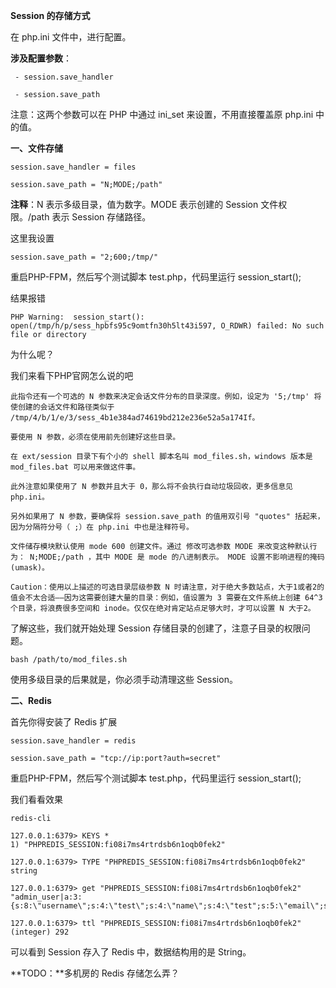 **Session 的存储方式**

在 php.ini 文件中，进行配置。

**涉及配置参数**：

     - session.save_handler
       
     - session.save_path
注意：这两个参数可以在 PHP 中通过 ini_set 来设置，不用直接覆盖原 php.ini 中的值。

**一、文件存储**

    session.save_handler = files
    
    session.save_path = "N;MODE;/path"

**注释**：N 表示多级目录，值为数字。MODE 表示创建的 Session 文件权限。/path 表示 Session 存储路径。

这里我设置

    session.save_path = "2;600;/tmp/"

重启PHP-FPM，然后写个测试脚本 test.php，代码里运行 session_start(); 

结果报错

    PHP Warning:  session_start(): open(/tmp/h/p/sess_hpbfs95c9omtfn30h5lt43i597, O_RDWR) failed: No such file or directory

为什么呢？

我们来看下PHP官网怎么说的吧

    此指令还有一个可选的 N 参数来决定会话文件分布的目录深度。例如，设定为 '5;/tmp' 将使创建的会话文件和路径类似于 /tmp/4/b/1/e/3/sess_4b1e384ad74619bd212e236e52a5a174If。
    
    要使用 N 参数，必须在使用前先创建好这些目录。
    
    在 ext/session 目录下有个小的 shell 脚本名叫 mod_files.sh，windows 版本是 mod_files.bat 可以用来做这件事。
    
    此外注意如果使用了 N 参数并且大于 0，那么将不会执行自动垃圾回收，更多信息见 php.ini。
    
    另外如果用了 N 参数，要确保将 session.save_path 的值用双引号 "quotes" 括起来，因为分隔符分号（ ;）在 php.ini 中也是注释符号。
    
    文件储存模块默认使用 mode 600 创建文件。通过 修改可选参数 MODE 来改变这种默认行为： N;MODE;/path ，其中 MODE 是 mode 的八进制表示。 MODE 设置不影响进程的掩码(umask)。
    
    Caution：使用以上描述的可选目录层级参数 N 时请注意，对于绝大多数站点，大于1或者2的值会不太合适——因为这需要创建大量的目录：例如，值设置为 3 需要在文件系统上创建 64^3 个目录，将浪费很多空间和 inode。仅仅在绝对肯定站点足够大时，才可以设置 N 大于2。

了解这些，我们就开始处理 Session 存储目录的创建了，注意子目录的权限问题。

    bash /path/to/mod_files.sh

使用多级目录的后果就是，你必须手动清理这些 Session。

**二、Redis**

首先你得安装了 Redis 扩展

    session.save_handler = redis
    
    session.save_path = "tcp://ip:port?auth=secret"

重启PHP-FPM，然后写个测试脚本 test.php，代码里运行 session_start();

我们看看效果

    redis-cli
    
    127.0.0.1:6379> KEYS *
    1) "PHPREDIS_SESSION:fi08i7ms4rtrdsb6n1oqb0fek2"
    
    127.0.0.1:6379> TYPE "PHPREDIS_SESSION:fi08i7ms4rtrdsb6n1oqb0fek2"
    string
    
    127.0.0.1:6379> get "PHPREDIS_SESSION:fi08i7ms4rtrdsb6n1oqb0fek2"
    "admin_user|a:3:{s:8:\"username\";s:4:\"test\";s:4:\"name\";s:4:\"test";s:5:\"email\";s:12:\"test@test.cn\";}"

    127.0.0.1:6379> ttl "PHPREDIS_SESSION:fi08i7ms4rtrdsb6n1oqb0fek2"
    (integer) 292

可以看到 Session 存入了 Redis 中，数据结构用的是 String。

**TODO：**多机房的 Redis 存储怎么弄？